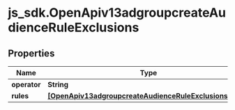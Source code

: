 # js_sdk.OpenApiv13adgroupcreateAudienceRuleExclusions

## Properties
Name | Type | Description | Notes
------------ | ------------- | ------------- | -------------
**operator** | **String** |  | [optional] 
**rules** | [**[OpenApiv13adgroupcreateAudienceRuleExclusionsRules]**](OpenApiv13adgroupcreateAudienceRuleExclusionsRules.md) |  | [optional] 
